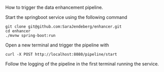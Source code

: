 How to trigger the data enhancement pipeline.

Start the springboot service using the following command
```
git clone git@github.com:SaraJendeberg/enhancer.git
cd enhancer
./mvnw spring-boot:run
```

Open a new terminal and trigger the pipeline with 
```
curl -X POST http://localhost:8080/pipeline/start
```

Follow the logging of the pipeline in the first terminal running the service. 